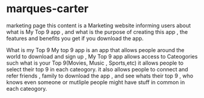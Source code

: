 # marques-carter
marketing page
this content is a Marketing website informing users about what is My Top 9 app ,
  and what is the purpose of creating this app , the features and benefits you get if you download the app.

What is my Top 9 
My top 9 app is an app that allows people around the world to download and sign up , My Top 9 app allows access to Cateogories such what is your Top 9(Movies, Music , Sports,etc) it allows people to select their top 9 in each cateogory. it also allows people to connect and refer friends , family to download the app , and see whats their top 9 , who knows even someone or mutliple people might have stuff in common in each cateogory.